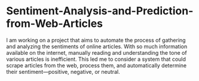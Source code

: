# Sentiment-Analysis-and-Prediction-from-Web-Articles

I am working on a project that aims to automate the process of gathering and analyzing the sentiments of online articles. With so much information available on the internet, manually reading and understanding the tone of various articles is inefficient. This led me to consider a system that could scrape articles from the web, process them, and automatically determine their sentiment—positive, negative, or neutral.
